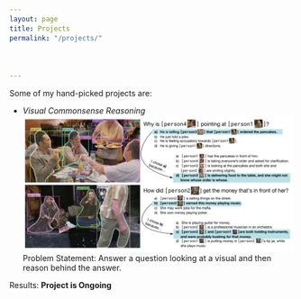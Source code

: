 ```yaml
---
layout: page
title: Projects
permalink: "/projects/"



---
```

Some of my hand-picked projects are:

- *Visual Commonsense Reasoning*
!["VQA"](images/vcr.png)
Problem Statement:
Answer a question looking at a visual and then reason behind the answer.

Results:
**Project is Ongoing**
